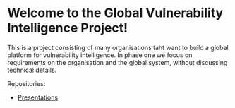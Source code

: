 # Welcome to the Global Vulnerability Intelligence Project!

This is a project consisting of many organisations taht want to build a global 
platform for vulnerability intelligence. In phase one we focus on requirements
on the organisation and the global system, without discussing technical details.

Repositories:

- [Presentations](/gvip-project/presentations/)
